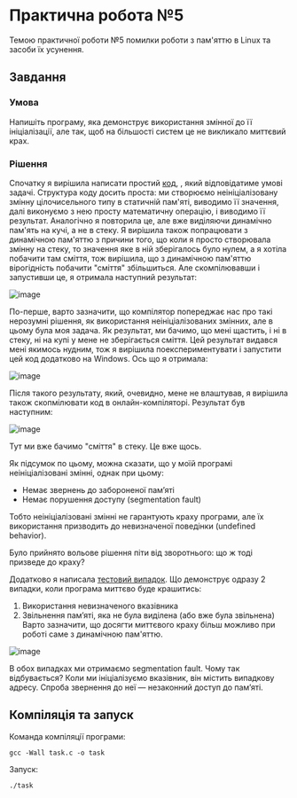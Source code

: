 # Практична робота №5
Темою практичної роботи №5 помилки роботи з пам'яттю в Linux та засоби їх усунення.
## Завдання 
### Умова
Напишіть програму, яка демонструє використання змінної до її ініціалізації, але так, щоб на більшості систем це не викликало миттєвий крах.
### Рішення
Спочатку я вирішила написати простий [код](https://github.com/AnastasiiaVdovina/Practice5/blob/main/task.c), , який відповідатиме умові задачі. 
Структура коду досить проста: ми створюємо неініціалізовану змінну цілочисельного типу в статичній пам'яті, виводимо її значення, далі виконуємо з нею просту математичну операцію, і виводимо її результат. Аналогічно я повторила це, але вже виділяючи динамічно пам'ять на кучі, а не в стеку. Я вирішила також попрацювати з динамічною пам'яттю з причини того, що коли я просто створювала змінну на стеку, то значення яке в ній зберігалось було нулем, а я хотіла побачити там сміття, тож вирішила, що з динамічною пам'яттю вірогідність побачити "сміття" збільшиться. Але скомпілювавши і запустивши це, я отримала наступний результат:

![image](https://github.com/user-attachments/assets/3a40f33e-5ff3-47a7-9519-9496587253f4)

По-перше, варто зазначити, що компілятор попереджає нас про такі нерозумні рішення, як використання неініціалізованих змінних, але в цьому була моя задача.
Як результат, ми бачимо, що мені щастить, і ні в стеку, ні на купі у мене не зберігається сміття.
Цей результат видався мені якимось нудним, тож я вирішила поекспериментувати і запустити цей код додатково на Windows.
Ось що я отримала:

![image](https://github.com/user-attachments/assets/8d5bd410-800c-42a4-8a6d-2eb1006f204c)

Після такого результату, який, очевидно, мене не влаштував, я вирішила також скопмілювати код в онлайн-компіляторі. Результат був наступним:

![image](https://github.com/user-attachments/assets/3049bc14-60eb-41ba-a953-f11c2b4d3470)

Тут ми вже бачимо "сміття" в стеку. Це вже щось.

Як підсумок по цьому, можна сказати, що у моїй програмі неініціалізовані змінні, однак при цьому:
- Немає звернень до забороненої пам’яті
- Немає порушення доступу (segmentation fault)
  
Тобто неініціалізовані змінні не гарантують краху програми, але їх використання призводить до невизначеної поведінки (undefined behavior).

Було прийнято вольове рішення піти від зворотнього: що ж тоді призведе до краху?

Додатково я написала [тестовий випадок](https://github.com/AnastasiiaVdovina/Practice5/blob/main/test.c). Що демонструє одразу 2 випадки, коли програма миттєво буде крашитись:
1. Використання невизначеного вказівника
2. Звільнення пам’яті, яка не була виділена (або вже була звільнена)
Варто зазначити, що досягти миттєвого краху більш можливо при роботі саме з динамічною пам'яттю.

![image](https://github.com/user-attachments/assets/4ac5cd72-3d41-49fa-9990-b48625d0ca8e)

В обох випадках ми отримаємо segmentation fault.
Чому так відбувається?
Коли ми ініціалізуємо вказівник, він містить випадкову адресу. Спроба звернення до неї — незаконний доступ до пам’яті.

## Компіляція та запуск
Команда компіляції програми:
```
gcc -Wall task.c -o task
```

Запуск:
```
./task
```
